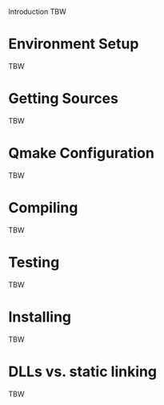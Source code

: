 Introduction TBW

Environment Setup
=================

TBW

Getting Sources
===============

TBW

Qmake Configuration
===================

TBW

Compiling
=========

TBW

Testing
=======

TBW

Installing
==========

TBW

DLLs vs. static linking
=======================

TBW